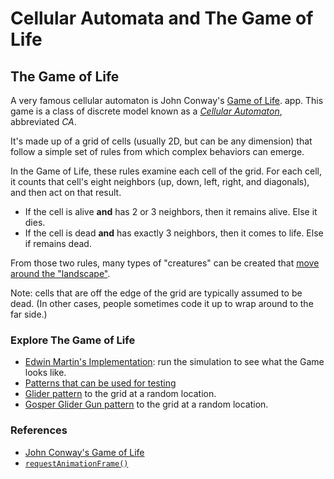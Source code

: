 # Cellular Automata and The Game of Life


## The Game of Life

A very famous cellular automaton is John Conway's [Game of
Life](https://en.wikipedia.org/wiki/Conway%27s_Game_of_Life).
app. This game is a class of discrete model known as a *[Cellular
Automaton](https://en.wikipedia.org/wiki/Cellular_automaton)*, abbreviated *CA*.

It's made up of a grid of cells (usually 2D, but can be any dimension)
that follow a simple set of rules from which complex behaviors can
emerge.



In the Game of Life, these rules examine each cell of the grid. For each
cell, it counts that cell's eight neighbors (up, down, left, right, and
diagonals), and then act on that result.

* If the cell is alive **and** has 2 or 3 neighbors, then it remains
  alive. Else it dies.
* If the cell is dead **and** has exactly 3 neighbors, then it comes to
  life. Else if remains dead.

From those two rules, many types of "creatures" can be created that
[move around the
"landscape"](https://www.youtube.com/watch?v=28vxPvTDh4E).

Note: cells that are off the edge of the grid are typically assumed to
be dead. (In other cases, people sometimes code it up to wrap around to
the far side.)


### Explore The Game of Life

* [Edwin Martin's Implementation](https://bitstorm.org/gameoflife/): run the
  simulation to see what the Game looks like.
* [Patterns that can be used for testing](https://en.wikipedia.org/wiki/Conway%27s_Game_of_Life#Examples_of_patterns)
* [Glider pattern](https://en.wikipedia.org/wiki/Glider_(Conway%27s_Life)) to
  the grid at a random location.
* [Gosper Glider Gun pattern](https://en.wikipedia.org/wiki/Gun_(cellular_automaton)) to the
  grid at a random location.


### References

* [John Conway's Game of
Life](https://en.wikipedia.org/wiki/Conway%27s_Game_of_Life)
* [`requestAnimationFrame()`](https://developer.mozilla.org/en-US/docs/Web/API/window/requestAnimationFrame)
